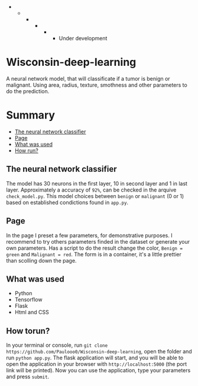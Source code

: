 * - - - - - Under development 
  
# Wisconsin-deep-learning
A neural network model, that will classificate if a tumor is benign or malignant. Using area, radius, texture, smothness and other parameters to do the prediction.

# Summary
* [The neural network classifier](#the-neural-network-classifier)
* [Page](#page)
* [What was used](#what-was-used)
* [How run?](#how-run)

## The neural network classifier
The model has 30 neurons in the first layer, 10 in second layer and 1 in last layer. Approximately a accuracy of `92%`, can be checked in the arquive `check_model.py`.
This model choices between `benign` or `malignant` (0 or 1) based on established condictions found in `app.py`.

## Page
In the page I preset a few parameters, for demonstrative purposes. I recommend to try others parameters finded in the dataset or generate your own parameters.
Has a script to do the result change the color, `Benign = green` and `Malignant = red`. The form is in a container, it's a little prettier than scolling down the page.

## What was used
- Python
- Tensorflow
- Flask
- Html and CSS

## How torun?
In your terminal or console, run `git clone https://github.com/Paulooo0/Wisconsin-deep-learning`, open the folder and run `python app.py`. The flask application will start, and you will be able to open the application in your browser with `http://localhost:5000` (the port link will be printed). Now you can use the application, type your parameters and press `submit`.
